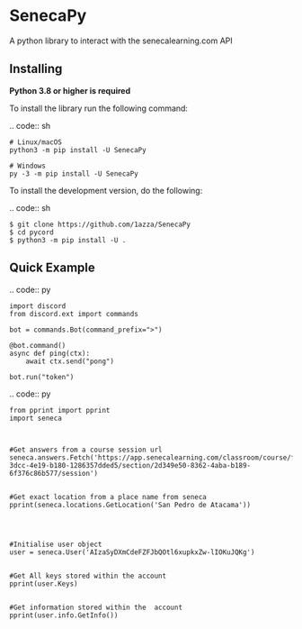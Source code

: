# SenecaPy
A python library to interact with the senecalearning.com API

Installing
----------

**Python 3.8 or higher is required**

To install the library run the following command:

.. code:: sh

    # Linux/macOS
    python3 -m pip install -U SenecaPy

    # Windows
    py -3 -m pip install -U SenecaPy


To install the development version, do the following:

.. code:: sh

    $ git clone https://github.com/1azza/SenecaPy
    $ cd pycord
    $ python3 -m pip install -U .

Quick Example
-------------

.. code:: py

    import discord
    from discord.ext import commands

    bot = commands.Bot(command_prefix=">")

    @bot.command()
    async def ping(ctx):
        await ctx.send("pong")

    bot.run("token")
.. code:: py


    from pprint import pprint
    import seneca



    #Get answers from a course session url
    seneca.answers.Fetch('https://app.senecalearning.com/classroom/course/f4a9de91-3dcc-4e19-b180-1286357dded5/section/2d349e50-8362-4aba-b189-6f376c86b577/session')


    #Get exact location from a place name from seneca
    pprint(seneca.locations.GetLocation('San Pedro de Atacama'))




    #Initialise user object
    user = seneca.User('AIzaSyDXmCdeFZFJbQOtl6xupkxZw-lIOKuJQKg')


    #Get All keys stored within the account
    pprint(user.Keys)


    #Get information stored within the  account
    pprint(user.info.GetInfo())






  
